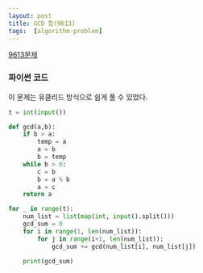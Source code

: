 ```yaml
---
layout: post
title: GCD 합(9613)
tags:  [algorithm-problem]
---
```


[9613문제](https://www.acmicpc.net/problem/9613)


### 파이썬 코드
이 문제는 유클리드 방식으로 쉽게 풀 수 있었다.

~~~python
t = int(input())

def gcd(a,b):
    if b > a:
        temp = a
        a = b
        b = temp
    while b > 0:
        c = b
        b = a % b
        a = c
    return a

for _ in range(t):
    num_list = list(map(int, input().split()))
    gcd_sum = 0
    for i in range(1, len(num_list)):
        for j in range(i+1, len(num_list)):
            gcd_sum += gcd(num_list[i], num_list[j])

    print(gcd_sum)
~~~
